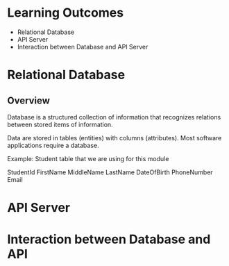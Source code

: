 # Learning Outcomes
- Relational Database
- API Server
- Interaction between Database and API Server

# Relational Database
## Overview
Database is a structured collection of information that recognizes relations between stored items of information.

Data are stored in tables (entities) with columns (attributes).
Most software applications require a database.

Example: Student table that we are using for this module

StudentId
FirstName
MiddleName
LastName
DateOfBirth
PhoneNumber
Email
# API Server

# Interaction between Database and API
